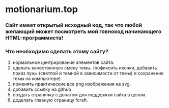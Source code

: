 # motionarium.top
### Сайт имеет открытый исходный код, так что любой желающий может посмотреть мой говнокод начинающего HTML-программиста!

### Что необходимо сделать этому сайту?
1. нормальное центрирование элементов сайта.
2. сделать качественную смену темы. (пофиксить иконки, добавить показ луны (светлой и темной в зависимости от темы) и сохранение темы на компьютере)
3. поменять практические все png изображения на svg.
4. добавить ссылку на github
5. создать страничку с донатом для поддержки сайта в целом.
6. доделать главную страницу fcraft.

